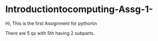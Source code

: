 # Introductiontocomputing-Assg-1-
Hi, This is the first Assignment for python\n

There are 5 qs with 5th having 2 subparts.
